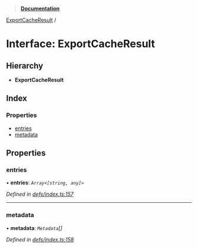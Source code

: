 > **[Documentation](../README.md)**

[ExportCacheResult](exportcacheresult.md) /

# Interface: ExportCacheResult

## Hierarchy

* **ExportCacheResult**

## Index

### Properties

* [entries](exportcacheresult.md#entries)
* [metadata](exportcacheresult.md#metadata)

## Properties

###  entries

• **entries**: *`Array<[string, any]>`*

*Defined in [defs/index.ts:157](https://github.com/badbatch/graphql-box/blob/22b398c/packages/cache-manager/src/defs/index.ts#L157)*

___

###  metadata

• **metadata**: *`Metadata`[]*

*Defined in [defs/index.ts:158](https://github.com/badbatch/graphql-box/blob/22b398c/packages/cache-manager/src/defs/index.ts#L158)*